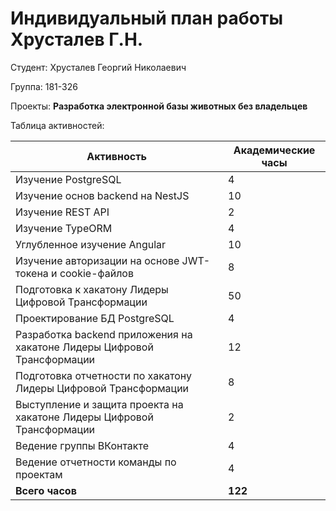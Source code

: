 #  **Индивидуальный план работы Хрусталев Г.Н.**

Студент: Хрусталев Георгий Николаевич

Группа: 181-326

Проекты: **Разработка электронной базы животных без владельцев**

Таблица активностей:

| Активность | Академические часы |
|-----------------------------------------------------------------------------------------|----|
| Изучение PostgreSQL | 4 |
| Изучение основ backend на NestJS | 10 |
| Изучение REST API | 2 |
| Изучение TypeORM | 4 |
| Углубленное изучение Angular | 10 |
| Изучение авторизации на основе JWT-токена и cookie-файлов | 8 |
| Подготовка к хакатону Лидеры Цифровой Трансформации | 50 |
| Проектирование БД PostgreSQL | 4 |
| Разработка backend приложения на хакатоне Лидеры Цифровой Трансформации | 12 |
| Подготовка отчетности по хакатону Лидеры Цифровой Трансформации | 8 |
| Выступление и защита проекта на хакатоне Лидеры Цифровой Трансформации | 2 |
| Ведение группы ВКонтакте | 4 |
| Ведение отчетности команды по проектам | 4 |
| **Всего часов** | **122** |